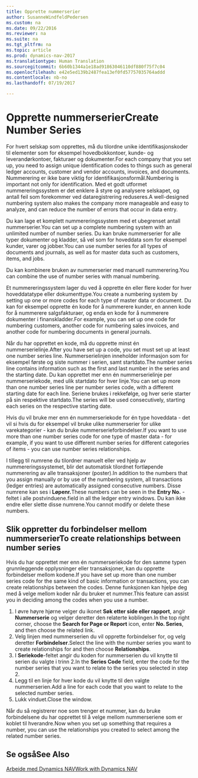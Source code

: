 ```yaml
---
title: Opprette nummerserier
author: SusanneWindfeldPedersen
ms.custom: na
ms.date: 09/22/2016
ms.reviewer: na
ms.suite: na
ms.tgt_pltfrm: na
ms.topic: article
ms.prod: dynamics-nav-2017
ms.translationtype: Human Translation
ms.sourcegitcommit: 6b60b1344a1e18ad91863046110df880f75f7c04
ms.openlocfilehash: e42e5ed139b2487fea13ef0fd57757035764addd
ms.contentlocale: nb-no
ms.lasthandoff: 07/19/2017

---
```


# <a name="create-number-series"></a><span data-ttu-id="3526e-102">Opprette nummerserier</span><span class="sxs-lookup"><span data-stu-id="3526e-102">Create Number Series</span></span>

<span data-ttu-id="3526e-103">For hvert selskap som opprettes, må du tilordne unike identifikasjonskoder til elementer som for eksempel hovedbokkontoer, kunde- og leverandørkontoer, fakturaer og dokumenter.</span><span class="sxs-lookup"><span data-stu-id="3526e-103">For each company that you set up, you need to assign unique identification codes to things such as general ledger accounts, customer and vendor accounts, invoices, and documents.</span></span> <span data-ttu-id="3526e-104">Nummerering er ikke bare viktig for identifikasjonsformål.</span><span class="sxs-lookup"><span data-stu-id="3526e-104">Numbering is important not only for identification.</span></span> <span data-ttu-id="3526e-105">Med et godt utformet nummereringssystem er det enklere å styre og analysere selskapet, og antall feil som forekommer ved dataregistrering reduseres.</span><span class="sxs-lookup"><span data-stu-id="3526e-105">A well-designed numbering system also makes the company more manageable and easy to analyze, and can reduce the number of errors that occur in data entry.</span></span>

<span data-ttu-id="3526e-106">Du kan lage et komplett nummereringssystem med et ubegrenset antall nummerserier.</span><span class="sxs-lookup"><span data-stu-id="3526e-106">You can set up a complete numbering system with an unlimited number of number series.</span></span> <span data-ttu-id="3526e-107">Du kan bruke nummerserier for alle typer dokumenter og kladder, så vel som for hoveddata som for eksempel kunder, varer og jobber.</span><span class="sxs-lookup"><span data-stu-id="3526e-107">You can use number series for all types of documents and journals, as well as for master data such as customers, items, and jobs.</span></span>

<span data-ttu-id="3526e-108">Du kan kombinere bruken av nummerserier med manuell nummerering.</span><span class="sxs-lookup"><span data-stu-id="3526e-108">You can combine the use of number series with manual numbering.</span></span>

<span data-ttu-id="3526e-109">Et nummereringssystem lager du ved å opprette én eller flere koder for hver hoveddatatype eller dokumenttype.</span><span class="sxs-lookup"><span data-stu-id="3526e-109">You create a numbering system by setting up one or more codes for each type of master data or document.</span></span> <span data-ttu-id="3526e-110">Du kan for eksempel opprette én kode for å nummerere kunder, en annen kode for å nummerere salgsfakturaer, og enda en kode for å nummerere dokumenter i finanskladder.</span><span class="sxs-lookup"><span data-stu-id="3526e-110">For example, you can set up one code for numbering customers, another code for numbering sales invoices, and another code for numbering documents in general journals.</span></span>

<span data-ttu-id="3526e-111">Når du har opprettet en kode, må du opprette minst én nummerserielinje.</span><span class="sxs-lookup"><span data-stu-id="3526e-111">After you have set up a code, you set must set up at least one number series line.</span></span> <span data-ttu-id="3526e-112">Nummerserielinjen inneholder informasjon som for eksempel første og siste nummer i serien, samt startdato.</span><span class="sxs-lookup"><span data-stu-id="3526e-112">The number series line contains information such as the first and last number in the series and the starting date.</span></span> <span data-ttu-id="3526e-113">Du kan opprettet mer enn én nummerserielinje per nummerseriekode, med ulik startdato for hver linje.</span><span class="sxs-lookup"><span data-stu-id="3526e-113">You can set up more than one number series line per number series code, with a different starting date for each line.</span></span> <span data-ttu-id="3526e-114">Seriene brukes i rekkefølge, og hver serie starter på sin respektive startdato.</span><span class="sxs-lookup"><span data-stu-id="3526e-114">The series will be used consecutively, starting each series on the respective starting date.</span></span>

<span data-ttu-id="3526e-115">Hvis du vil bruke mer enn én nummerseriekode for én type hoveddata - det vil si hvis du for eksempel vil bruke ulike nummerserier for ulike varekategorier - kan du bruke nummerserieforbindelser.</span><span class="sxs-lookup"><span data-stu-id="3526e-115">If you want to use more than one number series code for one type of master data - for example, if you want to use different number series for different categories of items - you can use number series relationships.</span></span>

<span data-ttu-id="3526e-116">I tillegg til numrene du tilordner manuelt eller ved hjelp av nummereringssystemet, blir det automatisk tilordnet fortløpende nummerering av alle transaksjoner (poster).</span><span class="sxs-lookup"><span data-stu-id="3526e-116">In addition to the numbers that you assign manually or by use of the numbering system, all transactions (ledger entries) are automatically assigned consecutive numbers.</span></span> <span data-ttu-id="3526e-117">Disse numrene kan ses i **Løpenr.**</span><span class="sxs-lookup"><span data-stu-id="3526e-117">These numbers can be seen in the **Entry No.**</span></span> <span data-ttu-id="3526e-118">-feltet i alle postvinduene.</span><span class="sxs-lookup"><span data-stu-id="3526e-118">field in all the ledger entry windows.</span></span> <span data-ttu-id="3526e-119">Du kan ikke endre eller slette disse numrene.</span><span class="sxs-lookup"><span data-stu-id="3526e-119">You cannot modify or delete these numbers.</span></span>

## <a name="to-create-relationships-between-number-series"></a><span data-ttu-id="3526e-120">Slik oppretter du forbindelser mellom nummerserier</span><span class="sxs-lookup"><span data-stu-id="3526e-120">To create relationships between number series</span></span>
<span data-ttu-id="3526e-121">Hvis du har opprettet mer enn én nummerseriekode for den samme typen grunnleggende opplysninger eller transaksjoner, kan du opprette forbindelser mellom kodene.</span><span class="sxs-lookup"><span data-stu-id="3526e-121">If you have set up more than one number series code for the same kind of basic information or transactions, you can create relationships between the codes.</span></span> <span data-ttu-id="3526e-122">Denne funksjonen kan hjelpe deg med å velge mellom koder når du bruker et nummer.</span><span class="sxs-lookup"><span data-stu-id="3526e-122">This feature can assist you in deciding among the codes when you use a number.</span></span>

1. <span data-ttu-id="3526e-123">I øvre høyre hjørne velger du ikonet **Søk etter side eller rapport**, angir **Nummerserie** og velger deretter den relaterte koblingen.</span><span class="sxs-lookup"><span data-stu-id="3526e-123">In the top right corner, choose the **Search for Page or Report** icon, enter **No. Series**, and then choose the related link.</span></span>
2. <span data-ttu-id="3526e-124">Velg linjen med nummerserien du vil opprette forbindelser for, og velg deretter **Forbindelser**.</span><span class="sxs-lookup"><span data-stu-id="3526e-124">Select the line with the number series you want to create relationships for and then choose **Relationships**.</span></span>
3. <span data-ttu-id="3526e-125">I **Seriekode**-feltet angir du koden for nummerserien du vil knytte til serien du valgte i trinn 2.</span><span class="sxs-lookup"><span data-stu-id="3526e-125">In the **Series Code** field, enter the code for the number series that you want to relate to the series you selected in step 2.</span></span>
4. <span data-ttu-id="3526e-126">Legg til en linje for hver kode du vil knytte til den valgte nummerserien.</span><span class="sxs-lookup"><span data-stu-id="3526e-126">Add a line for each code that you want to relate to the selected number series.</span></span>
5. <span data-ttu-id="3526e-127">Lukk vinduet.</span><span class="sxs-lookup"><span data-stu-id="3526e-127">Close the window.</span></span>

<span data-ttu-id="3526e-128">Når du så registrerer noe som trenger et nummer, kan du bruke forbindelsene du har opprettet til å velge mellom nummerseriene som er koblet til hverandre.</span><span class="sxs-lookup"><span data-stu-id="3526e-128">Now when you set up something that requires a number, you can use the relationships you created to select among the related number series.</span></span>

## <a name="see-also"></a><span data-ttu-id="3526e-129">Se også</span><span class="sxs-lookup"><span data-stu-id="3526e-129">See Also</span></span>
[<span data-ttu-id="3526e-130">Arbeide med Dynamics NAV</span><span class="sxs-lookup"><span data-stu-id="3526e-130">Work with Dynamics NAV</span></span>](ui-work-product.md)

